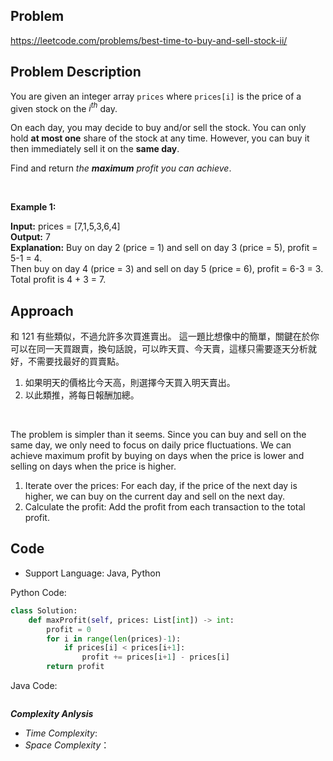 ## Problem

https://leetcode.com/problems/best-time-to-buy-and-sell-stock-ii/

## Problem Description

You are given an integer array `prices` where `prices[i]` is the price of a given stock on the $i^{th}$ day.

On each day, you may decide to buy and/or sell the stock. You can only hold **at most one** share of the stock at any time. However, you can buy it then immediately sell it on the **same day**.

Find and return *the **maximum** profit you can achieve*.

</br>

**Example 1:**  

**Input:** prices = [7,1,5,3,6,4]  </br>
**Output:** 7  </br>
**Explanation:** Buy on day 2 (price = 1) and sell on day 3 (price = 5), profit = 5-1 = 4. </br>
Then buy on day 4 (price = 3) and sell on day 5 (price = 6), profit = 6-3 = 3. </br>
Total profit is 4 + 3 = 7.



## Approach
和 121 有些類似，不過允許多次買進賣出。
這一題比想像中的簡單，關鍵在於你可以在同一天買跟賣，換句話說，可以昨天買、今天賣，這樣只需要逐天分析就好，不需要找最好的買賣點。
1. 如果明天的價格比今天高，則選擇今天買入明天賣出。
2. 以此類推，將每日報酬加總。

<br>

The problem is simpler than it seems. Since you can buy and sell on the same day, we only need to focus on daily price fluctuations. We can achieve maximum profit by buying on days when the price is lower and selling on days when the price is higher.

1. Iterate over the prices: For each day, if the price of the next day is higher, we can buy on the current day and sell on the next day.
2. Calculate the profit: Add the profit from each transaction to the total profit.



## Code

- Support Language: Java, Python

Python Code:

```py
class Solution:
    def maxProfit(self, prices: List[int]) -> int:
        profit = 0
        for i in range(len(prices)-1):
            if prices[i] < prices[i+1]:
                profit += prices[i+1] - prices[i]
        return profit
```

Java Code:

```

```

**_Complexity Anlysis_**

- _Time Complexity_: 
- _Space Complexity_：
